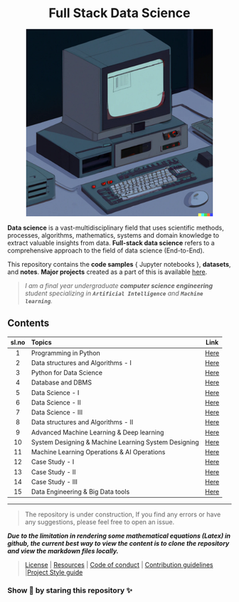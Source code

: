 <h1 align="center">Full Stack Data Science</h1>

<p align="center">
    <a href="https://github.com/kannanjayachandran/Full-Stack-Data-Science"><img src="Logo.png" alt="Logo" height=420></a>
</p>

**Data science** is a vast-multidisciplinary field that uses scientific methods, processes, algorithms, mathematics, systems and domain knowledge to extract valuable insights from data. **Full-stack data science** refers to a comprehensive approach to the field of data science (End-to-End).

This repository contains the **code samples** { Jupyter notebooks }, **datasets**, and **notes**. **Major projects** created as a part of this is available [here](./Major_Projects.md).

> _I am a final year undergraduate **computer science engineering** student specializing in **`Artificial Intelligence`** and **`Machine learning`**._

## Contents

| sl.no | Topics                              |                               Link                                |
| :---: | :---------------------------------- | :---------------------------------------------------------------: |
|   1   | Programming in Python               | [Here](./01.%20Introduction%20to%20Programming%20&%20Python/Readme.md) |
|   2   | Data structures and Algorithms - I  |   [Here](./02.%20Data%20structures%20and%20Algorithms%20-%20I/)   |
|   3   | Python for Data Science |                [Here](./03.%20Python%20for%20Data%20Science/Readme.md)  |
|   4   | Database and DBMS                          |                     [Here](./04.%20Database%20&%20DBMS/)   |
|   5   | Data Science - I                    |                  [Here](./05.%20Data_Science-I/)                  |
|   6   | Data Science - II                   |                 [Here](./06.%20Data_Science-II/Readme.md)         |
|   7   | Data Science - III                  |                 [Here](./07.%20Data_Science-III/)                 |
|   8   | Data structures and Algorithms - II |  [Here](./08.%20Data%20structures%20and%20Algorithms%20-%20II/)   |
|   9   | Advanced Machine Learning  & Deep learning         |               [Here](./09.%20Adv%20Machine%20Learning%20&%20Deep%20Learning/Readme.md)               |
|  10   | System Designing & Machine Learning System Designing   |        [Here](./10.%20System%20Design%20&%20ML%20System%20Design/)                       |
|  11   | Machine Learning Operations & AI Operations |           [Here](./11.%20MlOps%20&%20AIOps/Readme.md)           |
|  12   | Case Study - I                      |                 [Here](./12.%20Case%20Studies-I/)                 |
|  13   | Case Study - II                     |                [Here](./13.%20Case%20Studies-II/)                 |
|  14   | Case Study - III                    |                [Here](./14.%20Case%20Studies-III/)                |
|  15   | Data Engineering & Big Data tools                      |      [Here](./15.%20Data%20Engineering%20and%20Big%20Data%20tools/Readme.md)       |

---

> The repository is under construction, If you find any errors or have any suggestions, please feel free to open an issue. 

_**Due to the limitation in rendering some mathematical equations (Latex) in github, the current best way to view the content is to clone the repository and view the markdown files locally.**_

> [License](LICENSE) | [Resources](Resources.md) | [Code of conduct](CODE_OF_CONDUCT.md) | [Contribution guidelines](CONTRIBUTING.md) |[Project Style guide](Style_Guide.md)

### Show 💖 by staring this repository ✨ 
